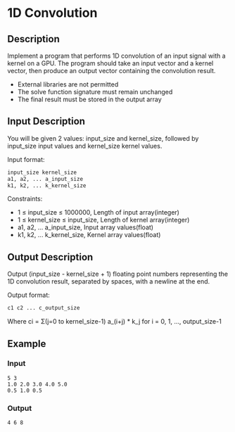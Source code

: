 # 1D Convolution

## Description
Implement a program that performs 1D convolution of an input signal with a kernel on a GPU. The program should take an input vector and a kernel vector, then produce an output vector containing the convolution result.

- External libraries are not permitted
- The solve function signature must remain unchanged
- The final result must be stored in the output array

## Input Description
You will be given 2 values: input_size and kernel_size, followed by input_size input values and kernel_size kernel values.

Input format:
```bash
input_size kernel_size
a1, a2, ... a_input_size
k1, k2, ... k_kernel_size
```

Constraints:
- 1 ≤ input_size ≤ 1000000, Length of input array(integer)
- 1 ≤ kernel_size ≤ input_size, Length of kernel array(integer)
- a1, a2, ... a_input_size, Input array values(float)
- k1, k2, ... k_kernel_size, Kernel array values(float)

## Output Description
Output (input_size - kernel_size + 1) floating point numbers representing the 1D convolution result, separated by spaces, with a newline at the end.

Output format:
```bash
c1 c2 ... c_output_size
```

Where ci = Σ(j=0 to kernel_size-1) a_(i+j) * k_j for i = 0, 1, ..., output_size-1

## Example
### Input
```
5 3
1.0 2.0 3.0 4.0 5.0
0.5 1.0 0.5
```

### Output
```
4 6 8
```